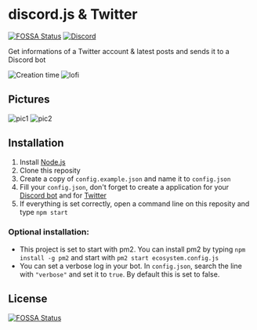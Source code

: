 # discord.js & Twitter
[![FOSSA Status](https://app.fossa.io/api/projects/git%2Bgithub.com%2FGreepTheSheep%2Fdiscord.js-Twitter-integration.svg?type=shield)](https://app.fossa.io/projects/git%2Bgithub.com%2FGreepTheSheep%2Fdiscord.js-Twitter-integration?ref=badge_shield) [![Discord](https://img.shields.io/badge/Live%20view-%23greep--tweets-green)](https://discord.gg/5QCQpr9)

Get informations of a Twitter account & latest posts and sends it to a Discord bot

![Creation time](https://img.shields.io/badge/Created%20in-5%20hours-brightgreen) ![lofi](https://img.shields.io/badge/Created%20with-lo--fi%20music-orange)

## Pictures
![pic1](https://i.ibb.co/WVLx1dy/IMG-20191020-003135.jpg)
![pic2](https://i.ibb.co/W6sPpBz/IMG-20191020-003201.jpg)

## Installation
1) Install [Node.js](https://nodejs.org)
2) Clone this reposity
3) Create a copy of `config.example.json` and name it to `config.json`
4) Fill your `config.json`, don't forget to create a application for your [Discord bot](https://discordapp.com/developers) and for [Twitter](https://developer.twitter.com/apps)
5) If everything is set correctly, open a command line on this reposity and type `npm start`

### Optional installation:
- This project is set to start with pm2. You can install pm2 by typing `npm install -g pm2` and start with `pm2 start ecosystem.config.js`
- You can set a verbose log in your bot. In `config.json`, search the line with `"verbose"` and set it to `true`. By default this is set to false.

## License
[![FOSSA Status](https://app.fossa.io/api/projects/git%2Bgithub.com%2FGreepTheSheep%2Fdiscord.js-Twitter-integration.svg?type=large)](https://app.fossa.io/projects/git%2Bgithub.com%2FGreepTheSheep%2Fdiscord.js-Twitter-integration?ref=badge_large)
